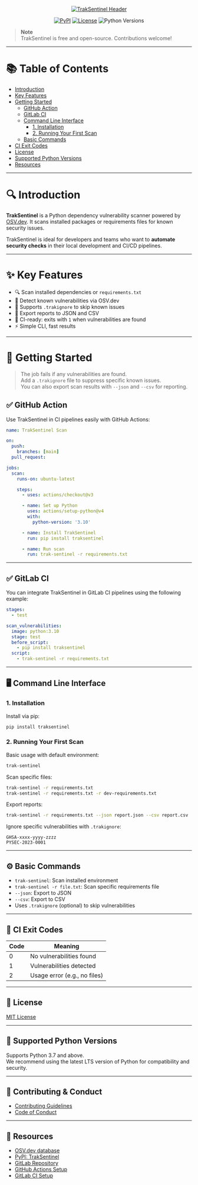 <p align="center">
  <a href="https://osv.dev">
    <img src="https://gitlab.com/eder2597/traksentinel/-/raw/main/docs/assets/header-playtrak-sentinel.png" alt="TrakSentinel Header" />
  </a>
</p>

<p align="center">
  <a href="https://pypi.org/project/traksentinel/"><img alt="PyPI" src="https://img.shields.io/pypi/v/traksentinel"></a>
  <a href="https://gitlab.com/eder2597/traksentinel"><img alt="License" src="https://img.shields.io/gitlab/license/eder2597/traksentinel"></a>
  <img alt="Python Versions" src="https://img.shields.io/pypi/pyversions/traksentinel">
</p>

> **Note**  
> TrakSentinel is free and open-source. Contributions welcome!

---

# 📚 Table of Contents

- [Introduction](#introduction)
- [Key Features](#key-features)
- [Getting Started](#getting-started)
  - [GitHub Action](#github-action)
  - [GitLab CI](#gitlab-ci)
  - [Command Line Interface](#command-line-interface)
    - [1. Installation](#1-installation)
    - [2. Running Your First Scan](#2-running-your-first-scan)
  - [Basic Commands](#basic-commands)
- [CI Exit Codes](#ci-exit-codes)
- [License](#license)
- [Supported Python Versions](#supported-python-versions)
- [Resources](#resources)

---

# 🔍 Introduction

**TrakSentinel** is a Python dependency vulnerability scanner powered by [OSV.dev](https://osv.dev).  It scans installed packages or requirements files for known security issues.

TrakSentinel is ideal for developers and teams who want to **automate security checks** in their local development and CI/CD pipelines.

---

# ✨ Key Features

- 🔍 Scan installed dependencies or `requirements.txt`
- 🚫 Detect known vulnerabilities via OSV.dev
- 🧾 Supports `.trakignore` to skip known issues
- 📄 Export reports to JSON and CSV
- 🚨 CI-ready: exits with `1` when vulnerabilities are found
- ⚡ Simple CLI, fast results

---

# 🚀 Getting Started

> The job fails if any vulnerabilities are found.  
> Add a `.trakignore` file to suppress specific known issues.  
> You can also export scan results with `--json` and `--csv` for reporting.

## ✅ GitHub Action

Use TrakSentinel in CI pipelines easily with GitHub Actions:

```yaml
name: TrakSentinel Scan

on:
  push:
    branches: [main]
  pull_request:

jobs:
  scan:
    runs-on: ubuntu-latest

    steps:
      - uses: actions/checkout@v3

      - name: Set up Python
        uses: actions/setup-python@v4
        with:
          python-version: '3.10'

      - name: Install TrakSentinel
        run: pip install traksentinel

      - name: Run scan
        run: trak-sentinel -r requirements.txt
```

---

## ✅ GitLab CI

You can integrate TrakSentinel in GitLab CI pipelines using the following example:

```yaml
stages:
  - test

scan_vulnerabilities:
  image: python:3.10
  stage: test
  before_script:
    - pip install traksentinel
  script:
    - trak-sentinel -r requirements.txt
```

---

## 🖥️ Command Line Interface

### 1. Installation

Install via pip:

```bash
pip install traksentinel
```

### 2. Running Your First Scan

Basic usage with default environment:

```bash
trak-sentinel
```

Scan specific files:

```bash
trak-sentinel -r requirements.txt
trak-sentinel -r requirements.txt -r dev-requirements.txt
```

Export reports:

```bash
trak-sentinel -r requirements.txt --json report.json --csv report.csv
```

Ignore specific vulnerabilities with `.trakignore`:

```text
GHSA-xxxx-yyyy-zzzz
PYSEC-2023-0001
```

---

## ⚙️ Basic Commands

- `trak-sentinel`: Scan installed environment  
- `trak-sentinel -r file.txt`: Scan specific requirements file  
- `--json`: Export to JSON  
- `--csv`: Export to CSV  
- Uses `.trakignore` (optional) to skip vulnerabilities  

---

## 🚦 CI Exit Codes

| Code | Meaning                        |
|------|--------------------------------|
| 0    | No vulnerabilities found       |
| 1    | Vulnerabilities detected       |
| 2    | Usage error (e.g., no files)   |

---

## 📜 License

[MIT License](https://gitlab.com/eder2597/traksentinel/-/blob/main/LICENSE)

---

## 🐍 Supported Python Versions

Supports Python 3.7 and above.  
We recommend using the latest LTS version of Python for compatibility and security.

---

## 🤝 Contributing & Conduct

- [Contributing Guidelines](https://gitlab.com/eder2597/traksentinel/-/blob/main/CONTRIBUTING.md)
- [Code of Conduct](https://gitlab.com/eder2597/traksentinel/-/blob/main/CoC.md)

---

## 🔗 Resources

- [OSV.dev database](https://osv.dev)
- [PyPI: TrakSentinel](https://pypi.org/project/traksentinel/)
- [GitLab Repository](https://gitlab.com/eder2597/traksentinel)
- [GitHub Actions Setup](#github-action)
- [GitLab CI Setup](#gitlab-ci)